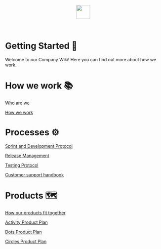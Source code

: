 <br/>
<br/>
<p align="center">
  <img src="https://hikaya.io/assets/images/hikaya_logo.png" height="45" />
</p>
<br/>

# Getting Started 🏡
Welcome to our Company Wiki! Here you can find out more about how we work.

# How we work 📚

[Who are we](./Team/who_are_we.md)

[How we work](./Team/how_we_work.md)

# Processes ⚙️

[Sprint and Development Protocol](./Processes/sprint_development_protocol.md)

[Release Management](./Processes/release_management.md)

[Testing Protocol](./Processes/testing_protocol.md)

[Customer support handbook](./Processes/customer_support_handbook.md)

# Products 🗺️

[How our products fit together](./Products/product_flow.md)

[Activity Product Plan](./Products/activity_product_plan.md)

[Dots Product Plan](./Products/dots_product_plan.md)

[Circles Product Plan](./Products/circles_product_plan.md)
